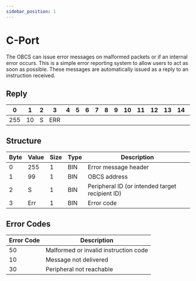 ```yaml
---
sidebar_position: 1
---
```


# C-Port

The OBCS can issue error messages on malformed packets or if an internal error occurs. This is a
simple error reporting system to allow users to act as soon as possible. These messages are
automatically issued as a reply to an instruction received.

## Reply

| 0  | 1  | 2  | 3  | 4  | 5  | 6  | 7  | 8  | 9  | 10 | 11 | 12 | 13 | 14 | 15 | 16 | 17 | 18 | 19 | 20 | 21 | 22 | 23 | 24 | 25 | 26 | 27 | 28 | 29 | 30 | 31 |
|----|----|----|----|----|----|----|----|----|----|----|----|----|----|----|----|----|----|----|----|----|----|----|----|----|----|----|----|----|----|----|----|
| 255 | 10 |  S  | ERR |    |    |    |    |    |    |    |    |    |    |    |    |    |    |    |    |    |    |    |    |    |    |    |    |    |    |    |  |


## Structure

| Byte | Value | Size | Type | Description                              |
|------|-------|------|------|------------------------------------------|
| 0    | 255   | 1    | BIN  | Error message header                     |
| 1    | 99    | 1    | BIN  | OBCS address                             |
| 2    | S     | 1    | BIN  | Peripheral ID (or intended target recipient ID) |
| 3    | Err   | 1    | BIN  | Error code                               |


## Error Codes

| Error Code | Description                          |
|------------|--------------------------------------|
| 50         | Malformed or invalid instruction code |
| 10         | Message not delivered               |
| 30         | Peripheral not reachable            |
